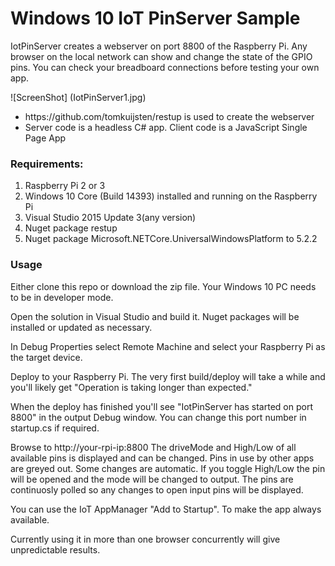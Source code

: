 # Windows 10 IoT PinServer Sample

IotPinServer creates a webserver on port  8800 of the Raspberry Pi.   Any browser on the local network can show and change the state of the GPIO pins.   You can check your breadboard connections before testing your own app.

![ScreenShot] (IotPinServer1.jpg)

<ul>
    <li>https://github.com/tomkuijsten/restup is used to create the webserver</li>
    <li>Server code is a headless C# app. Client code is a JavaScript Single Page App</li>
</ul>

### Requirements:
<ol>
    <li>Raspberry Pi 2 or 3</li>
    <li>Windows 10 Core (Build 14393) installed and running on the Raspberry Pi</li>
    <li>Visual Studio 2015 Update 3(any version)</li>
    <li>Nuget package restup</li>
    <li> Nuget package Microsoft.NETCore.UniversalWindowsPlatform to 5.2.2</li>
</ol>

### Usage
Either clone this repo or download the zip file.   Your Windows 10 PC needs to be in developer mode.

Open the solution in Visual Studio and build it.   Nuget packages will be installed or updated as necessary.

In Debug Properties select Remote Machine and select your Raspberry Pi as the target device.

Deploy to your Raspberry Pi.   The very first build/deploy will take a while and you'll likely get "Operation is taking longer than expected."

When the deploy has finished you'll see "IotPinServer has started on port 8800" in the output Debug window.   You can change this port number in startup.cs if required.

Browse to http://your-rpi-ip:8800  The driveMode and High/Low of all available pins is displayed and can be changed.   Pins in use by other apps are greyed out. Some changes are automatic. If you toggle High/Low the pin will be opened and the mode will be changed to output.  The pins are continuosly polled so any changes to open input pins will be displayed.      

You can use the IoT AppManager "Add to Startup". To make the app always available.

Currently using it in more than one browser concurrently will give unpredictable results. 
